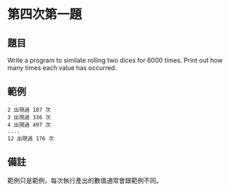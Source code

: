# 第四次第一題
## 題目
Write a program to similate rolling two dices for 6000 times. Print out how many times each value has occurred.
## 範例
```
2 出現過 187 次
3 出現過 336 次
4 出現過 497 次
....
12 出現過 176 次
```
## 備註
範例只是範例，每次執行產出的數值通常會跟範例不同。